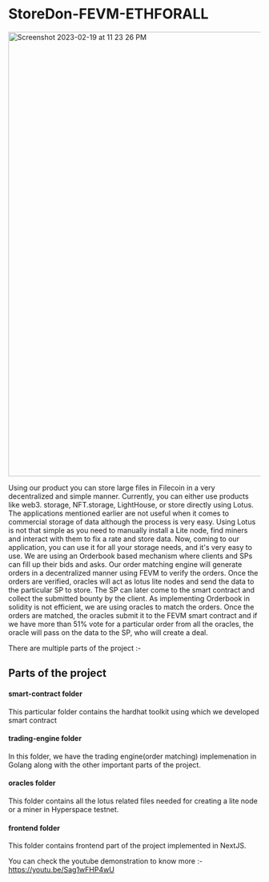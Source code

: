 # StoreDon-FEVM-ETHFORALL

<img width="887" alt="Screenshot 2023-02-19 at 11 23 26 PM" src="https://user-images.githubusercontent.com/66505181/219967509-1ee0ceb1-4e4c-4710-9910-a2fd70108586.png">


Using our product you can store large files in Filecoin in a very decentralized and simple manner. Currently, you can either use products like web3. storage, NFT.storage, LightHouse, or store directly using Lotus. The applications mentioned earlier are not useful when it comes to commercial storage of data although the process is very easy. Using Lotus is not that simple as you need to manually install a Lite node, find miners and interact with them to fix a rate and store data. Now, coming to our application, you can use it for all your storage needs, and it's very easy to use. We are using an Orderbook based mechanism where clients and SPs can fill up their bids and asks. Our order matching engine will generate orders in a decentralized manner using FEVM to verify the orders. Once the orders are verified, oracles will act as lotus lite nodes and send the data to the particular SP to store. The SP can later come to the smart contract and collect the submitted bounty by the client. As implementing Orderbook in solidity is not efficient, we are using oracles to match the orders. Once the orders are matched, the oracles submit it to the FEVM smart contract and if we have more than 51% vote for a particular order from all the oracles, the oracle will pass on the data to the SP, who will create a deal.


There are multiple parts of the project :- 


## Parts of the project

#### smart-contract folder

This particular folder contains the hardhat toolkit using which we developed smart contract

#### trading-engine folder

In this folder, we have the trading engine(order matching) implemenation in Golang along with the other important parts of the project.

#### oracles folder

This folder contains all the lotus related files needed for creating a lite node or a miner in Hyperspace testnet.

#### frontend folder

This folder contains frontend part of the project implemented in NextJS.


You can check the youtube demonstration to know more :- https://youtu.be/Sag1wFHP4wU
